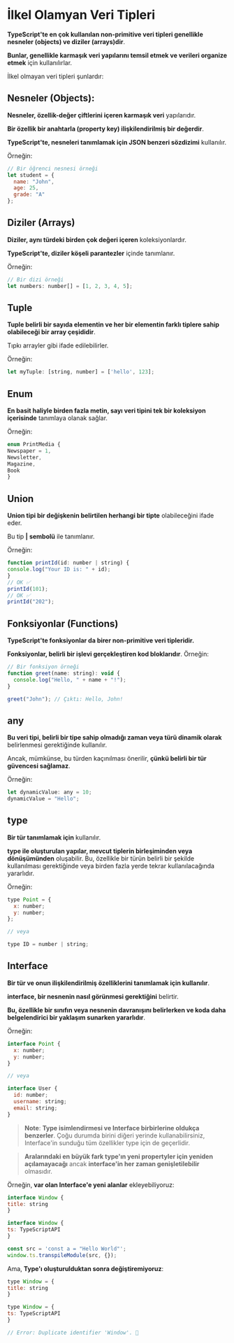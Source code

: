 # İlkel Olamyan Veri Tipleri

**TypeScript'te en çok kullanılan non-primitive veri tipleri genellikle nesneler (objects) ve diziler (arrays)dir**. 

**Bunlar, genellikle karmaşık veri yapılarını temsil etmek ve verileri organize etmek** için kullanılırlar.

İlkel olmayan veri tipleri şunlardır:

  ## Nesneler (Objects):
**Nesneler, özellik-değer çiftlerini içeren karmaşık veri** yapılarıdır.

**Bir özellik bir anahtarla (property key) ilişkilendirilmiş bir değerdir**.

 **TypeScript'te, nesneleri tanımlamak için JSON benzeri sözdizimi** kullanılır.

Örneğin:
  ```js
// Bir öğrenci nesnesi örneği
let student = {
    name: "John",
    age: 25,
    grade: "A"
};
 ```
  ## Diziler (Arrays)
 **Diziler, aynı türdeki birden çok değeri içeren** koleksiyonlardır. 
 
 **TypeScript'te, diziler köşeli parantezler** içinde tanımlanır.

Örneğin:
  ```js
// Bir dizi örneği
let numbers: number[] = [1, 2, 3, 4, 5];
 ```
   ## Tuple
 **Tuple belirli bir sayıda elementin ve her bir elementin farklı tiplere sahip olabileceği bir array çeşididir**. 
 
 Tıpkı arrayler gibi ifade edilebilirler.

Örneğin:
  ```js
let myTuple: [string, number] = ['hello', 123];
 ```
## Enum
**En basit haliyle birden fazla metin, sayı veri tipini tek bir koleksiyon içerisinde** tanımlaya olanak sağlar.

Örneğin:
  ```js
enum PrintMedia {
  Newspaper = 1,
  Newsletter,
  Magazine,
  Book
}
 ```
 ## Union
**Union tipi bir değişkenin belirtilen herhangi bir tipte** olabileceğini ifade eder.

 Bu tip **| sembolü** ile tanımlanır.

Örneğin:
  ```js
function printId(id: number | string) {
  console.log("Your ID is: " + id);
}
// OK ✅
printId(101);
// OK ✅
printId("202");
 ```
  ## Fonksiyonlar (Functions)
**TypeScript'te fonksiyonlar da birer non-primitive veri tipleridir.** 

**Fonksiyonlar, belirli bir işlevi gerçekleştiren kod bloklarıdır**.
Örneğin:
  ```js
// Bir fonksiyon örneği
function greet(name: string): void {
    console.log("Hello, " + name + "!");
}

greet("John"); // Çıktı: Hello, John!
 ```

  ## any
**Bu veri tipi, belirli bir tipe sahip olmadığı zaman veya türü dinamik olarak** belirlenmesi gerektiğinde kullanılır. 

Ancak, mümkünse, bu türden kaçınılması önerilir, **çünkü belirli bir tür güvencesi sağlamaz**. 

Örneğin:
  ```js
let dynamicValue: any = 10;
dynamicValue = "Hello";
 ```
   ## type
**Bir tür tanımlamak için** kullanılır. 

**type ile oluşturulan yapılar, mevcut tiplerin birleşiminden veya dönüşümünden** oluşabilir. Bu, özellikle bir türün belirli bir şekilde kullanılması gerektiğinde veya birden fazla yerde tekrar kullanılacağında yararlıdır.

 Örneğin:
  ```js
type Point = {
    x: number;
    y: number;
};

// veya

type ID = number | string;
 ```
   ## Interface
 **Bir tür ve onun ilişkilendirilmiş özelliklerini tanımlamak için kullanılır**. 
 
 **interface, bir nesnenin nasıl görünmesi gerektiğini** belirtir.
 
 **Bu, özellikle bir sınıfın veya nesnenin davranışını belirlerken ve koda daha belgelendirici bir yaklaşım sunarken yararlıdır**. 
 
 Örneğin:
  ```js
interface Point {
    x: number;
    y: number;
}

// veya

interface User {
    id: number;
    username: string;
    email: string;
}
 ```
 > **Note**: **Type isimlendirmesi ve Interface birbirlerine oldukça benzerler**. Çoğu durumda birini diğeri yerinde kullanabilirsiniz, Interface'in sunduğu tüm özellikler type için de geçerlidir.

 > **Aralarındaki en büyük fark type'ın yeni propertyler için yeniden açılamayacağı** ancak **interface'in her zaman genişletilebilir** olmasıdır.

  Örneğin, **var olan Interface'e yeni alanlar** ekleyebiliyoruz:
  ```js
interface Window {
  title: string
}

interface Window {
  ts: TypeScriptAPI
}

const src = 'const a = "Hello World"';
window.ts.transpileModule(src, {});
 ```

   Ama, **Type'ı oluşturulduktan sonra değiştiremiyoruz**:
  ```js
type Window = {
  title: string
}

type Window = {
  ts: TypeScriptAPI
}

 // Error: Duplicate identifier 'Window'. 🚨

 ```